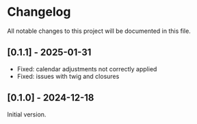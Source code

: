 # Changelog

All notable changes to this project will be documented in this file.

## [0.1.1] - 2025-01-31
- Fixed: calendar adjustments not correctly applied
- Fixed: issues with twig and closures

## [0.1.0] - 2024-12-18
Initial version.